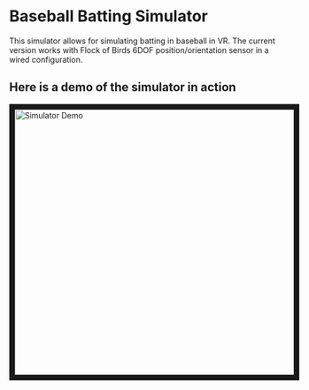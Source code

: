 # Baseball Batting Simulator

This simulator allows for simulating batting in baseball in VR. The current version works with Flock of Birds 6DOF position/orientation sensor in a wired configuration.

## Here is a demo of the simulator in action
<a href="http://www.youtube.com/watch?feature=player_embedded&v=Q2eZUiYOp
" target="_blank"><img src="http://img.youtube.com/vi/Q2eZUiYOp/0.jpg" 
alt="Simulator Demo" width="640" height="480" border="10" /></a>




